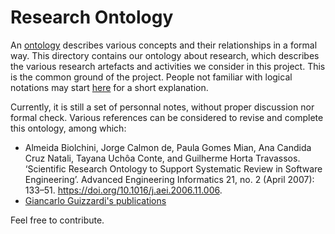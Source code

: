 # Research Ontology

An [ontology](https://en.wikipedia.org/wiki/Ontology_(information_science)) describes various concepts and their relationships in a formal way.
This directory contains our ontology about research, which describes the various research artefacts and activities we consider in this project.
This is the common ground of the project.
People not familiar with logical notations may start [here](formalisation.md) for a short explanation.

Currently, it is still a set of personnal notes, without proper discussion nor formal check.
Various references can be considered to revise and complete this ontology, among which:
- Almeida Biolchini, Jorge Calmon de, Paula Gomes Mian, Ana Candida Cruz Natali, Tayana Uchôa Conte, and Guilherme Horta Travassos. ‘Scientific Research Ontology to Support Systematic Review in Software Engineering’. Advanced Engineering Informatics 21, no. 2 (April 2007): 133–51. https://doi.org/10.1016/j.aei.2006.11.006.
- [Giancarlo Guizzardi's publications](https://inf.ufes.br/~gguizzardi/Education.htm)

Feel free to contribute.